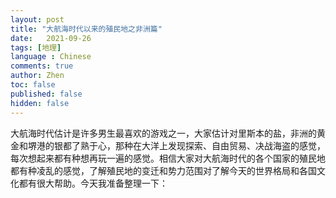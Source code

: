```yaml
---
layout: post
title: "大航海时代以来的殖民地之非洲篇"
date:   2021-09-26
tags: [地理]
language : Chinese
comments: true
author: Zhen
toc: false
published: false
hidden: false
---
```

大航海时代估计是许多男生最喜欢的游戏之一，大家估计对里斯本的盐，非洲的黄金和堺港的银都了熟于心，那种在大洋上发现探索、自由贸易、决战海盗的感觉，每次想起来都有种想再玩一遍的感觉。相信大家对大航海时代的各个国家的殖民地都有种凌乱的感觉，了解殖民地的变迁和势力范围对了解今天的世界格局和各国文化都有很大帮助。今天我准备整理一下：
<!--stackedit_data:
eyJoaXN0b3J5IjpbLTM0MDMwNjkyNl19
-->